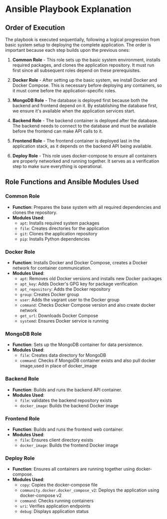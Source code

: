 # Ansible Playbook Explanation



## Order of Execution

The playbook is executed sequentially, following a logical progression from basic system setup to deploying the complete application. The order is important because each step builds upon the previous ones:

1. **Common Role** - This role sets up the basic system environment, installs required packages, and clones the application repository. It must run first since all subsequent roles depend on these prerequisites.

2. **Docker Role** - After setting up the basic system, we install Docker and Docker Compose. This is necessary before deploying any containers, so it must come before the application-specific roles.

3. **MongoDB Role** - The database is deployed first because both the backend and frontend depend on it. By establishing the database first, we ensure it's available when the application services start.

4. **Backend Role** - The backend container is deployed after the database. The backend needs to connect to the database and must be available before the frontend can make API calls to it.

5. **Frontend Role** - The frontend container is deployed last in the application stack, as it depends on the backend API being available.

6. **Deploy Role** - This role uses docker-compose to ensure all containers are properly networked and running together. It serves as a verification step to make sure everything is operational.

## Role Functions and Ansible Modules Used

### Common Role
- **Function**: Prepares the base system with all required dependencies and clones the repository.
- **Modules Used**:
  - `apt`: Installs required system packages
  - `file`: Creates directories for the application
  - `git`: Clones the application repository
  - `pip`: Installs Python dependencies

### Docker Role
- **Function**: Installs Docker and Docker Compose, creates a Docker network for container communication.
- **Modules Used**:
  - `apt`: Removes old Docker versions and installs new Docker packages
  - `apt_key`: Adds Docker's GPG key for package verification
  - `apt_repository`: Adds the Docker repository
  - `group`: Creates Docker group
  - `user`: Adds the vagrant user to the Docker group
  - `command`: Checks Docker Compose version and also create docker network
  - `get_url`: Downloads Docker Compose
  - `systemd`: Ensures Docker service is running

### MongoDB Role
- **Function**: Sets up the MongoDB container for data persistence.
- **Modules Used**:
  - `file`: Creates data directory for MongoDB
  - `command`: Checks if MongoDB container exists and also pull docker image,used in place of docker_image

### Backend Role
- **Function**: Builds and runs the backend API container.
- **Modules Used**:
  - `file`: validates the backend repository exists
  - `docker_image`: Builds the backend Docker image

### Frontend Role
- **Function**: Builds and runs the frontend web container.
- **Modules Used**:
  - `file`: Ensures client directory exists
  - `docker_image`: Builds the frontend Docker image

### Deploy Role
- **Function**: Ensures all containers are running together using docker-compose.
- **Modules Used**:
  - `copy`: Copies the docker-compose file
  - `community.docker.docker_compose_v2`: Deploys the application using docker-compose v2
  - `command`: Checks running containers
  - `uri`: Verifies application endpoints
  - `debug`: Displays application status
